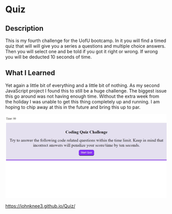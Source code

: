 # Quiz
 
## Description

This is my fourth challenge for the UofU bootcamp.  In it you will find a  timed quiz that will will give you a series a questions and multiple choice answers.  Then you will select one and be told if you got it right or wrong.  If wrong you will be deducted 10 seconds of time.  

## What I Learned

Yet again a little bit of everything and a little bit of nothing.  As my second JavaScript project I found this to still be a huge challenge.  The biggest issue this go around was not having enough time.  Without the extra week from the holiday I was unable to get this thing completely  up and running.  I am hoping to chip away at this in the future and bring this up to par.

<img src="docs/assets/images/QuizPreview.jpg" alt="Brief snip of the full webpage">

https://johnknee3.github.io/Quiz/
 